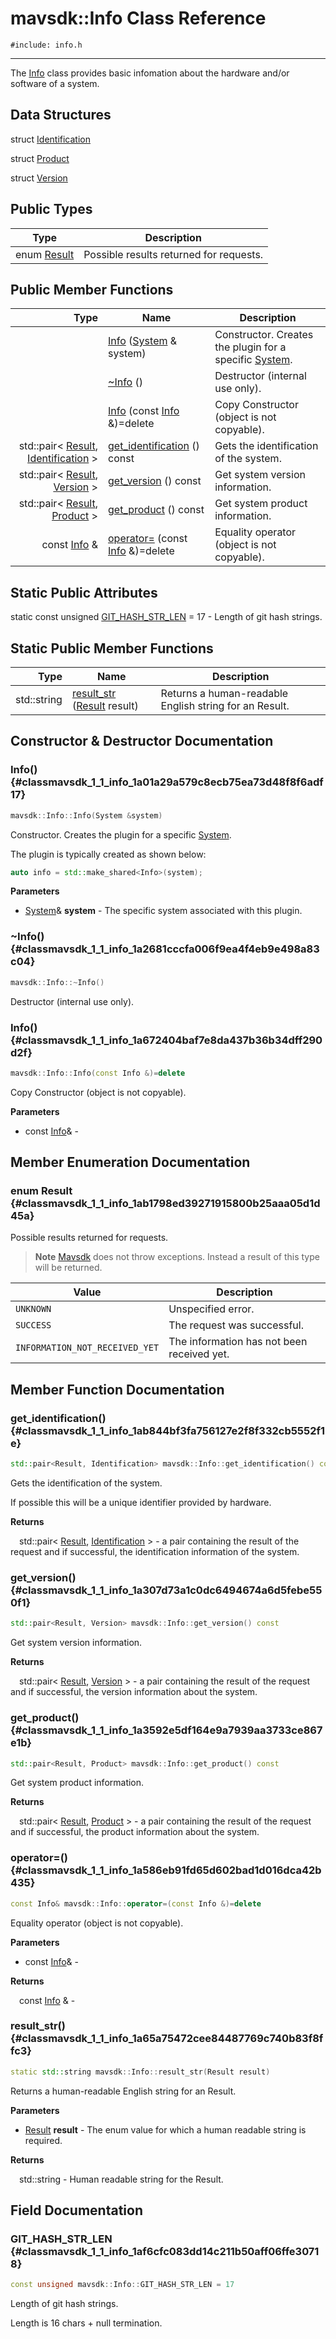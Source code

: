 # mavsdk::Info Class Reference
`#include: info.h`

----


The [Info](classmavsdk_1_1_info.md) class provides basic infomation about the hardware and/or software of a system. 


## Data Structures


struct [Identification](structmavsdk_1_1_info_1_1_identification.md)

struct [Product](structmavsdk_1_1_info_1_1_product.md)

struct [Version](structmavsdk_1_1_info_1_1_version.md)

## Public Types


Type | Description
--- | ---
enum [Result](#classmavsdk_1_1_info_1ab1798ed39271915800b25aaa05d1d45a) | Possible results returned for requests.

## Public Member Functions


Type | Name | Description
---: | --- | ---
&nbsp; | [Info](#classmavsdk_1_1_info_1a01a29a579c8ecb75ea73d48f8f6adf17) ([System](classmavsdk_1_1_system.md) & system) | Constructor. Creates the plugin for a specific [System](classmavsdk_1_1_system.md).
&nbsp; | [~Info](#classmavsdk_1_1_info_1a2681cccfa006f9ea4f4eb9e498a83c04) () | Destructor (internal use only).
&nbsp; | [Info](#classmavsdk_1_1_info_1a672404baf7e8da437b36b34dff290d2f) (const [Info](classmavsdk_1_1_info.md) &)=delete | Copy Constructor (object is not copyable).
std::pair< [Result](classmavsdk_1_1_info.md#classmavsdk_1_1_info_1ab1798ed39271915800b25aaa05d1d45a), [Identification](structmavsdk_1_1_info_1_1_identification.md) > | [get_identification](#classmavsdk_1_1_info_1ab844bf3fa756127e2f8f332cb5552f1e) () const | Gets the identification of the system.
std::pair< [Result](classmavsdk_1_1_info.md#classmavsdk_1_1_info_1ab1798ed39271915800b25aaa05d1d45a), [Version](structmavsdk_1_1_info_1_1_version.md) > | [get_version](#classmavsdk_1_1_info_1a307d73a1c0dc6494674a6d5febe550f1) () const | Get system version information.
std::pair< [Result](classmavsdk_1_1_info.md#classmavsdk_1_1_info_1ab1798ed39271915800b25aaa05d1d45a), [Product](structmavsdk_1_1_info_1_1_product.md) > | [get_product](#classmavsdk_1_1_info_1a3592e5df164e9a7939aa3733ce867e1b) () const | Get system product information.
const [Info](classmavsdk_1_1_info.md) & | [operator=](#classmavsdk_1_1_info_1a586eb91fd65d602bad1d016dca42b435) (const [Info](classmavsdk_1_1_info.md) &)=delete | Equality operator (object is not copyable).

## Static Public Attributes


static const unsigned [GIT_HASH_STR_LEN](#classmavsdk_1_1_info_1af6cfc083dd14c211b50aff06ffe30718) = 17 - Length of git hash strings.


## Static Public Member Functions


Type | Name | Description
---: | --- | ---
std::string | [result_str](#classmavsdk_1_1_info_1a65a75472cee84487769c740b83f8ffc3) ([Result](classmavsdk_1_1_info.md#classmavsdk_1_1_info_1ab1798ed39271915800b25aaa05d1d45a) result) | Returns a human-readable English string for an Result.


## Constructor & Destructor Documentation


### Info() {#classmavsdk_1_1_info_1a01a29a579c8ecb75ea73d48f8f6adf17}
```cpp
mavsdk::Info::Info(System &system)
```


Constructor. Creates the plugin for a specific [System](classmavsdk_1_1_system.md).

The plugin is typically created as shown below: 

```cpp
auto info = std::make_shared<Info>(system);
```

**Parameters**

* [System](classmavsdk_1_1_system.md)& **system** - The specific system associated with this plugin.

### ~Info() {#classmavsdk_1_1_info_1a2681cccfa006f9ea4f4eb9e498a83c04}
```cpp
mavsdk::Info::~Info()
```


Destructor (internal use only).


### Info() {#classmavsdk_1_1_info_1a672404baf7e8da437b36b34dff290d2f}
```cpp
mavsdk::Info::Info(const Info &)=delete
```


Copy Constructor (object is not copyable).


**Parameters**

* const [Info](classmavsdk_1_1_info.md)&  - 

## Member Enumeration Documentation


### enum Result {#classmavsdk_1_1_info_1ab1798ed39271915800b25aaa05d1d45a}


Possible results returned for requests.

> **Note** [Mavsdk](classmavsdk_1_1_mavsdk.md) does not throw exceptions. Instead a result of this type will be returned.

Value | Description
--- | ---
<span id="classmavsdk_1_1_info_1ab1798ed39271915800b25aaa05d1d45aa696b031073e74bf2cb98e5ef201d4aa3"></span> `UNKNOWN` | Unspecified error. 
<span id="classmavsdk_1_1_info_1ab1798ed39271915800b25aaa05d1d45aad0749aaba8b833466dfcbb0428e4f89c"></span> `SUCCESS` | The request was successful. 
<span id="classmavsdk_1_1_info_1ab1798ed39271915800b25aaa05d1d45aaf5b6f062a23d25fc902f8c5173aaf877"></span> `INFORMATION_NOT_RECEIVED_YET` | The information has not been received yet. 

## Member Function Documentation


### get_identification() {#classmavsdk_1_1_info_1ab844bf3fa756127e2f8f332cb5552f1e}
```cpp
std::pair<Result, Identification> mavsdk::Info::get_identification() const
```


Gets the identification of the system.

If possible this will be a unique identifier provided by hardware.

**Returns**

&emsp;std::pair< [Result](classmavsdk_1_1_info.md#classmavsdk_1_1_info_1ab1798ed39271915800b25aaa05d1d45a), [Identification](structmavsdk_1_1_info_1_1_identification.md) > - a pair containing the result of the request and if successful, the identification information of the system.

### get_version() {#classmavsdk_1_1_info_1a307d73a1c0dc6494674a6d5febe550f1}
```cpp
std::pair<Result, Version> mavsdk::Info::get_version() const
```


Get system version information.


**Returns**

&emsp;std::pair< [Result](classmavsdk_1_1_info.md#classmavsdk_1_1_info_1ab1798ed39271915800b25aaa05d1d45a), [Version](structmavsdk_1_1_info_1_1_version.md) > - a pair containing the result of the request and if successful, the version information about the system.

### get_product() {#classmavsdk_1_1_info_1a3592e5df164e9a7939aa3733ce867e1b}
```cpp
std::pair<Result, Product> mavsdk::Info::get_product() const
```


Get system product information.


**Returns**

&emsp;std::pair< [Result](classmavsdk_1_1_info.md#classmavsdk_1_1_info_1ab1798ed39271915800b25aaa05d1d45a), [Product](structmavsdk_1_1_info_1_1_product.md) > - a pair containing the result of the request and if successful, the product information about the system.

### operator=() {#classmavsdk_1_1_info_1a586eb91fd65d602bad1d016dca42b435}
```cpp
const Info& mavsdk::Info::operator=(const Info &)=delete
```


Equality operator (object is not copyable).


**Parameters**

* const [Info](classmavsdk_1_1_info.md)&  - 

**Returns**

&emsp;const [Info](classmavsdk_1_1_info.md) & - 

### result_str() {#classmavsdk_1_1_info_1a65a75472cee84487769c740b83f8ffc3}
```cpp
static std::string mavsdk::Info::result_str(Result result)
```


Returns a human-readable English string for an Result.


**Parameters**

* [Result](classmavsdk_1_1_info.md#classmavsdk_1_1_info_1ab1798ed39271915800b25aaa05d1d45a) **result** - The enum value for which a human readable string is required.

**Returns**

&emsp;std::string - Human readable string for the Result.

## Field Documentation


### GIT_HASH_STR_LEN {#classmavsdk_1_1_info_1af6cfc083dd14c211b50aff06ffe30718}

```cpp
const unsigned mavsdk::Info::GIT_HASH_STR_LEN = 17
```


Length of git hash strings.

Length is 16 chars + null termination.